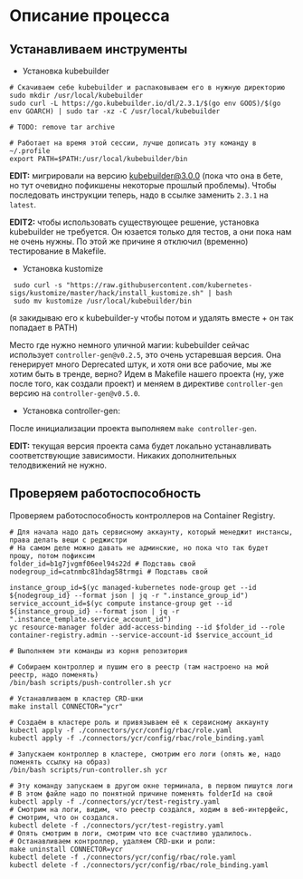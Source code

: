 # Описание процесса

## Устанавливаем инструменты
- Установка kubebuilder
```shell
# Скачиваем себе kubebuilder и распаковываем его в нужную директорию
sudo mkdir /usr/local/kubebuilder
sudo curl -L https://go.kubebuilder.io/dl/2.3.1/$(go env GOOS)/$(go env GOARCH) | sudo tar -xz -C /usr/local/kubebuilder

# TODO: remove tar archive

# Работает на время этой сессии, лучше дописать эту команду в ~/.profile
export PATH=$PATH:/usr/local/kubebuilder/bin
```

**EDIT:** мигрировали на версию kubebuilder@3.0.0 (пока что она в бете, но тут очевидно пофикшены некоторые прошлый проблемы).
Чтобы последовать инструкции теперь, надо в ссылке заменить `2.3.1` на `latest`.

**EDIT2:** чтобы использовать существующее решение, установка kubebuilder не требуется. Он юзается только для тестов,
а они пока нам не очень нужны. По этой же причине я отключил (временно) тестирование в Makefile.

- Установка kustomize
```shell
 sudo curl -s "https://raw.githubusercontent.com/kubernetes-sigs/kustomize/master/hack/install_kustomize.sh" | bash
 sudo mv kustomize /usr/local/kubebuilder/bin
```
(я закидываю его к kubebuilder-у чтобы потом и удалять вместе + он так попадает в PATH)

Место где нужно немного уличной магии: kubebuilder сейчас использует `controller-gen@v0.2.5`, это очень устаревшая версия.
Она генерирует много Deprecated штук, и хотя они все рабочие, мы же хотим быть в тренде, верно? Идем в Makefile нашего проекта
(ну, уже после того, как создали проект) и меняем в директиве `controller-gen` версию на `controller-gen@v0.5.0`.

- Установка controller-gen:

После инициализации проекта выполняем `make controller-gen`.

**EDIT:** текущая версия проекта сама будет локально устанавливать соответствующие зависимости. 
Никаких дополнительных телодвижений не нужно.

## Проверяем работоспособность
Проверяем работоспособность контроллеров на Container Registry.
```shell
# Для начала надо дать сервисному аккаунту, который менеджит инстансы, права делать вещи с реджистри
# На самом деле можно давать не админские, но пока что так будет прощу, потом пофиксим
folder_id=b1g7jvgmf06eel94s22d # Подставь свой
nodegroup_id=catnmbc81hdag58trmgi # Подставь свой

instance_group_id=$(yc managed-kubernetes node-group get --id ${nodegroup_id} --format json | jq -r ".instance_group_id")
service_account_id=$(yc compute instance-group get --id ${instance_group_id} --format json | jq -r ".instance_template.service_account_id")
yc resource-manager folder add-access-binding --id $folder_id --role container-registry.admin --service-account-id $service_account_id

# Выполняем эти команды из корня репозитория

# Собираем контроллер и пушим его в реестр (там настроено на мой реестр, надо поменять)
/bin/bash scripts/push-controller.sh ycr

# Устанавливаем в кластер CRD-шки
make install CONNECTOR="ycr"

# Создаём в кластере роль и привязываем её к сервисному аккаунту
kubectl apply -f ./connectors/ycr/config/rbac/role.yaml
kubectl apply -f ./connectors/ycr/config/rbac/role_binding.yaml

# Запускаем контроллер в кластере, смотрим его логи (опять же, надо поменять ссылку на образ)
/bin/bash scripts/run-controller.sh ycr

# Эту команду запускаем в другом окне терминала, в первом пишутся логи
# В этом файле надо по понятной причине поменять folderId на свой 
kubectl apply -f ./connectors/ycr/test-registry.yaml
# Смотрим на логи, видим, что реестр создался, ходим в веб-интерфейс, 
# смотрим, что он создался.
kubectl delete -f ./connectors/ycr/test-registry.yaml
# Опять смотрим в логи, смотрим что все счастливо удалилось.
# Останавливаем контроллер, удаляем CRD-шки и роли:
make uninstall CONNECTOR=ycr
kubectl delete -f ./connectors/ycr/config/rbac/role.yaml
kubectl delete -f ./connectors/ycr/config/rbac/role_binding.yaml
```